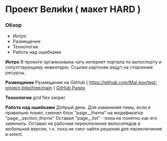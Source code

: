 #  Проект Велиkи  ( макет HARD )

### Обзор
* Интро
* Размещение
* Технологии
* Работа над ошибками

**Интро**
В проекте организована чать интернет портала по велоспорту и сопутствующему инвентарю.
Ссылки карточек ведут на сторонние ресурсы.

**Размещение**
Размещение на GitHub ( https://github.com/Mal-kov/test-project-bike/tree/main )
[GitHub Pages](https://mal-kov.github.io/test-project-bike/)

**Технологии**
grid
flex
swiper

**Работа над ошибками**
Добрый день.
Для изменения темы, если я правильно понял, сменил блок "page__theme" на модификатор "page__section_theme"
Оставил "page__list" - пока не понятно как его заменить.
Оставил не рабочим переключение велосипедов в мобильной версии, т.к. пока не смог найти решения для переключения в select.
